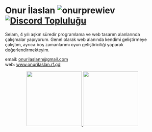 # Onur İlaslan ![onurprewiev](https://komarev.com/ghpvc/?username=cervanteshub) <a href="https://discord.gg/zHG4m4V9vJ"><img src="https://img.shields.io/discord/754034797864812634.svg?style=flat&label=Join%20Community&color=7289DA" alt="Discord Topluluğu"/></a>


Selam, 4 yılı aşkın süredir programlama ve web tasarım alanlarında çalışmalar yapıyorum. Genel olarak web alanında kendimi geliştirmeye çalıştım, ayrıca boş zamanlarımı oyun geliştiriciliği yaparak değerlendirmekteyim.

email: onurilaslann@gmail.com<br>
web: www.onurilaslan.rf.gd<br>

<p align="center">
<a href="https://github.com/AVS1508">
  <img height="180em" src="https://github-readme-stats-eight-theta.vercel.app/api?username=thecerv4ntes&show_icons=true&theme=algolia&include_all_commits=true&count_private=false"/>
  <img height="180em" src="https://github-readme-stats-eight-theta.vercel.app/api/top-langs/?username=thecerv4ntes&layout=compact&langs_count=8&theme=algolia"/>
</a>
</p>
